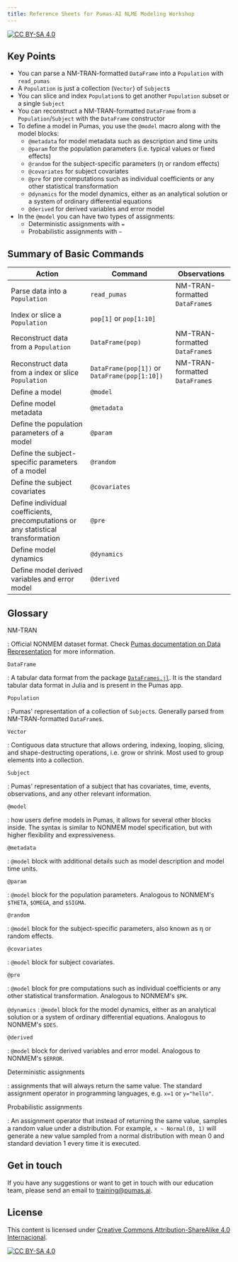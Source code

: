 ```yaml
---
title: Reference Sheets for Pumas-AI NLME Modeling Workshop
---
```


[![CC BY-SA 4.0](https://img.shields.io/badge/License-CC%20BY--SA%204.0-lightgrey.svg)](http://creativecommons.org/licenses/by-sa/4.0/)

## Key Points

- You can parse a NM-TRAN-formatted `DataFrame` into a `Population` with `read_pumas`
- A `Population` is just a collection (`Vector`) of `Subject`s
- You can slice and index `Population`s to get another `Population` subset or a single `Subject`
- You can reconstruct a NM-TRAN-formatted `DataFrame` from a `Population`/`Subject` with the `DataFrame` constructor
- To define a model in Pumas, you use the `@model` macro along with the model blocks:
    - `@metadata` for model metadata such as description and time units
    - `@param` for the population parameters (i.e. typical values or fixed effects)
    - `@random` for the subject-specific parameters (η or random effects)
    - `@covariates` for subject covariates
    - `@pre` for pre computations such as individual coefficients or any other statistical transformation
    - `@dynamics` for the model dynamics, either as an analytical solution or a system of ordinary differential equations
    - `@derived` for derived variables and error model
- In the `@model` you can have two types of assignments:
    - Deterministic assignments with `=`
    - Probabilistic assignments with `~`

## Summary of Basic Commands

| Action                                                                            | Command                                       | Observations                   |
| --------------------------------------------------------------------------------- | --------------------------------------------- | ------------------------------ |
| Parse data into a `Population`                                                    | `read_pumas`                                  | NM-TRAN-formatted `DataFrame`s |
| Index or slice a `Population`                                                     | `pop[1]` or `pop[1:10]`                       |                                |
| Reconstruct data from a `Population`                                              | `DataFrame(pop)`                              | NM-TRAN-formatted `DataFrame`s |
| Reconstruct data from a index or slice `Population`                               | `DataFrame(pop[1])` or `DataFrame(pop[1:10])` | NM-TRAN-formatted `DataFrame`s |
| Define a model                                                                    | `@model`                                      |
| Define model metadata                                                             | `@metadata`                                   |
| Define the population parameters of a model                                       | `@param`                                      |
| Define the subject-specific parameters of a model                                 | `@random`                                     |
| Define the subject covariates                                                     | `@covariates`                                 |
| Define individual coefficients, precomputations or any statistical transformation | `@pre`                                        |
| Define model dynamics                                                             | `@dynamics`                                   |
| Define model derived variables and error model                                    | `@derived`                                    |

## Glossary

NM-TRAN

: Official NONMEM dataset format.
Check [Pumas documentation on Data Representation](https://docs.pumas.ai/stable/basics/data_representation) for more information.

`DataFrame`

: A tabular data format from the package [`DataFrames.jl`](https://dataframes.juliadata.org).
It is the standard tabular data format in Julia and is present in the Pumas app.

`Population`

: Pumas' representation of a collection of `Subject`s.
Generally parsed from NM-TRAN-formatted `DataFrame`s.

`Vector`

: Contiguous data structure that allows ordering, indexing, looping, slicing,
and shape-destructing operations,
i.e. grow or shrink.
Most used to group elements into a collection.

`Subject`

: Pumas' representation of a subject that has covariates, time, events, observations,
and any other relevant information.

`@model`

: how users define models in Pumas, it allows for several other blocks inside.
The syntax is similar to NONMEM model specification,
but with higher flexibility and expressiveness.

`@metadata`

: `@model` block with additional details such as model description and model time units.

`@param`

: `@model` block for the population parameters.
Analogous to NONMEM's `$THETA`, `$OMEGA`, and `$SIGMA`.

`@random`

: `@model` block for the subject-specific parameters, also known as η or random effects.

`@covariates`

: `@model` block for subject covariates.

`@pre`

: `@model` block for pre computations such as individual coefficients or any other statistical transformation.
Analogous to NONMEM's `$PK`.

`@dynamics`
: `@model` block for the model dynamics, either as an analytical solution or a system of ordinary differential equations.
Analogous to NONMEM's `$DES`.

`@derived`

: `@model` block for derived variables and error model.
Analogous to NONMEM's `$ERROR`.

Deterministic assignments

: assignments that will always return the same value.
The standard assignment operator in programming languages,
e.g. `x=1` or `y="hello"`.

Probabilistic assignments

: An assignment operator that instead of returning the same value,
samples a random value under a distribution.
For example, `x ~ Normal(0, 1)` will generate a new value sampled from a normal distribution with mean 0 and standard deviation 1
every time it is executed.

## Get in touch

If you have any suggestions or want to get in touch with our education team,
please send an email to <training@pumas.ai>.

## License

This content is licensed under [Creative Commons Attribution-ShareAlike 4.0 Internacional](http://creativecommons.org/licenses/by-sa/4.0/).

[![CC BY-SA 4.0](https://licensebuttons.net/l/by-sa/4.0/88x31.png)](http://creativecommons.org/licenses/by-sa/4.0/)
